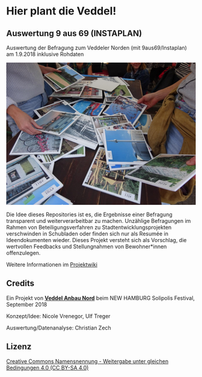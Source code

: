 # Hier plant die Veddel! 

## Auswertung 9 aus 69 (INSTAPLAN)

Auswertung der Befragung zum Veddeler Norden (mit 9aus69/Instaplan) am 1.9.2018 inklusive Rohdaten

![Foto von der Befragung am 1.9](https://github.com/veddel-anbau-nord/9aus69-auswertung/blob/master/batch01/making_of_003.jpg?raw=true)

Die Idee dieses Repositories ist es, die Ergebnisse einer Befragung transparent und weiterverarbeitbar zu machen. Unzählige Befragungen im Rahmen von Beteiligungsverfahren zu Stadtentwicklungsprojekten verschwinden in Schubladen oder finden sich nur als Resumée in Ideendokumenten wieder. Dieses Projekt versteht sich als Vorschlag, die wertvollen Feedbacks und Stellungnahmen von Bewohner*innen offenzulegen.

Weitere Informationen im [Projektwiki](https://wiki.veddel-anbau-nord.de/doku.php?id=ergebnisse)

## Credits

Ein Projekt von **[Veddel Anbau Nord](https://www.veddel-anbau-nord.de)** beim NEW HAMBURG Solipolis Festival, September 2018

Konzept/Idee: Nicole Vrenegor, Ulf Treger

Auswertung/Datenanalyse: Christian Zech

## Lizenz

[Creative Commons Namensnennung - Weitergabe unter gleichen Bedingungen 4.0 (CC BY-SA 4.0)](https://creativecommons.org/licenses/by-sa/4.0/deed.de)
